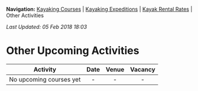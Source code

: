 **Navigation:** [Kayaking Courses](index) &#124; [Kayaking Expeditions](expedition) &#124; [Kayak Rental Rates](rental) &#124; Other Activities

_Last Updated: 05 Feb 2018 18:03_
# Other Upcoming Activities

Activity | Date | Venue | Vacancy
:---:|:---:|:---:|:---:
No upcoming courses yet|-|-|-

